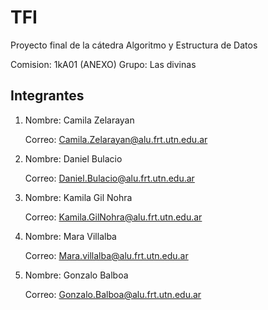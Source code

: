 # TFI
Proyecto final de la cátedra Algoritmo y Estructura de Datos

Comision: 1kA01 (ANEXO)
Grupo: Las divinas

Integrantes
------------
1) Nombre: Camila Zelarayan

   Correo: Camila.Zelarayan@alu.frt.utn.edu.ar

2) Nombre: Daniel Bulacio

   Correo: Daniel.Bulacio@alu.frt.utn.edu.ar

3) Nombre: Kamila Gil Nohra

   Correo: Kamila.GilNohra@alu.frt.utn.edu.ar

4) Nombre: Mara Villalba

   Correo: Mara.villalba@alu.frt.utn.edu.ar

5) Nombre: Gonzalo Balboa

   Correo: Gonzalo.Balboa@alu.frt.utn.edu.ar
